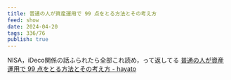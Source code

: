 ```yaml
---
title: 普通の人が資産運用で 99 点をとる方法とその考え方
feed: show
date: 2024-04-20
tags: 336/76
publish: true
---
```


NISA，iDeco関係の話ふられたら全部これ読め，って返してる
[普通の人が資産運用で 99 点をとる方法とその考え方 - hayato](https://hayatoito.github.io/2020/investing/)

